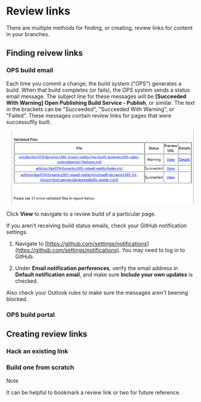 # Review links

There are multiple methods for finding, or creating, review links for content in your branches.

## Finding reivew links

### OPS build email

Each time you commit a change, the build system ("OPS") generates a build. When that build completes (or fails), the OPS system sends a status email message. The subject line for these messages will be **[Succeeded With Warning] Open Publishing Build Service - Publish**, or similar. The text in the brackets can be "Succeeded", "Succeeded With Warning", or "Failed". These messages contain review links for pages that were successuflly built.

![Review links in build status email](media/review-email.png)

Click **View** to navigate to a review build of a particular page.

If you aren't receiving build status emails, check your GitHub notification settings.

  1. Navigate to [https://github.com/settings/notifications](https://github.com/settings/notifications). You may need to log in to GitHub.

  2. Under **Email notification perferences**, verify the email address in **Default notification email**, and make sure **Include your own updates** is checked.

Also check your Outlook rules to make sure the messages aren't beening blocked.

### OPS build portal

## Creating review links

### Hack an existing link

### Build one from scratch

> [!NOTE]
> It can be helpful to bookmark a review link or two for future reference.